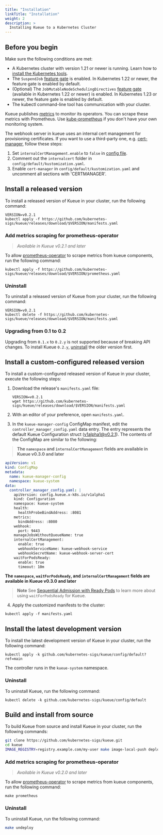 ```yaml
---
title: "Installation"
linkTitle: "Installation"
weight: 2
description: >
  Installing Kueue to a Kubernetes Cluster
---
```


## Before you begin

Make sure the following conditions are met:

- A Kubernetes cluster with version 1.21 or newer is running. Learn how to [install the Kubernetes tools](https://kubernetes.io/docs/tasks/tools/).
- The `SuspendJob` [feature gate][feature_gate] is enabled. In Kubernetes 1.22 or newer, the feature gate is enabled by default.
- (Optional) The `JobMutableNodeSchedulingDirectives` [feature gate][feature_gate] (available in Kubernetes 1.22 or newer) is enabled.
  In Kubernetes 1.23 or newer, the feature gate is enabled by default.
- The kubectl command-line tool has communication with your cluster.

Kueue publishes [metrics](/docs/reference/metrics) to monitor its operators.
You can scrape these metrics with Prometheus.
Use [kube-prometheus](https://github.com/prometheus-operator/kube-prometheus)
if you don't have your own monitoring system.

The webhook server in kueue uses an internal cert management for provisioning certificates. If you want to use
  a third-party one, e.g. [cert-manager](https://github.com/cert-manager/cert-manager), follow these steps:

  1. Set `internalCertManagement.enable` to `false` in [config file](#install-a-custom-configured-released-version).
  2. Comment out the `internalcert` folder in `config/default/kustomization.yaml`.
  3. Enable `cert-manager` in `config/default/kustomization.yaml` and uncomment all sections with 'CERTMANAGER'.

[feature_gate]: https://kubernetes.io/docs/reference/command-line-tools-reference/feature-gates/

## Install a released version

To install a released version of Kueue in your cluster, run the following command:

```shell
VERSION=v0.2.1
kubectl apply -f https://github.com/kubernetes-sigs/kueue/releases/download/$VERSION/manifests.yaml
```

### Add metrics scraping for prometheus-operator

> _Available in Kueue v0.2.1 and later_

To allow [prometheus-operator](https://github.com/prometheus-operator/prometheus-operator)
to scrape metrics from kueue components, run the following command:

```shell
kubectl apply -f https://github.com/kubernetes-sigs/kueue/releases/download/$VERSION/prometheus.yaml
```

### Uninstall

To uninstall a released version of Kueue from your cluster, run the following command:

```shell
VERSION=v0.2.1
kubectl delete -f https://github.com/kubernetes-sigs/kueue/releases/download/$VERSION/manifests.yaml
```

### Upgrading from 0.1 to 0.2

Upgrading from `0.1.x` to `0.2.y` is not supported because of breaking API
changes.
To install Kueue `0.2.y`, [uninstall](#uninstall) the older version first.

## Install a custom-configured released version

To install a custom-configured released version of Kueue in your cluster, execute the following steps:

1. Download the release's `manifests.yaml` file:

    ```shell
    VERSION=v0.2.1
    wget https://github.com/kubernetes-sigs/kueue/releases/download/$VERSION/manifests.yaml
    ```

2. With an editor of your preference, open `manifests.yaml`.
3. In the `kueue-manager-config` ConfigMap manifest, edit the
`controller_manager_config.yaml` data entry. The entry represents
the default Kueue Configuration
struct ([v1alpha1@v0.2.1](https://pkg.go.dev/sigs.k8s.io/kueue@v0.2.1/apis/config/v1alpha1#Configuration)).
The contents of the ConfigMap are similar to the following:

> __The `namespace` and `internalCertManagement` fields are available in Kueue v0.3.0 and later__

```yaml
apiVersion: v1
kind: ConfigMap
metadata:
  name: kueue-manager-config
  namespace: kueue-system
data:
  controller_manager_config.yaml: |
    apiVersion: config.kueue.x-k8s.io/v1alpha1
    kind: Configuration
    namespace: kueue-system
    health:
      healthProbeBindAddress: :8081
    metrics:
      bindAddress: :8080
    webhook:
      port: 9443
    manageJobsWithoutQueueName: true
    internalCertManagement:
      enable: true
      webhookServiceName: kueue-webhook-service
      webhookSecretName: kueue-webhook-server-cert
    waitForPodsReady:
      enable: true
      timeout: 10m
```

__The `namespace`, `waitForPodsReady`, and `internalCertManagement` fields are available in Kueue v0.3.0 and later__

> **Note**
> See [Sequential Admission with Ready Pods](/docs/tasks/setup_sequential_admission) to learn
more about using `waitForPodsReady` for Kueue.

4. Apply the customized manifests to the cluster:

```shell
kubectl apply -f manifests.yaml
```

## Install the latest development version

To install the latest development version of Kueue in your cluster, run the
following command:

```shell
kubectl apply -k github.com/kubernetes-sigs/kueue/config/default?ref=main
```

The controller runs in the `kueue-system` namespace.

### Uninstall

To uninstall Kueue, run the following command:

```shell
kubectl delete -k github.com/kubernetes-sigs/kueue/config/default
```

## Build and install from source

To build Kueue from source and install Kueue in your cluster, run the following
commands:

```sh
git clone https://github.com/kubernetes-sigs/kueue.git
cd kueue
IMAGE_REGISTRY=registry.example.com/my-user make image-local-push deploy
```

### Add metrics scraping for prometheus-operator

> _Available in Kueue v0.2.0 and later_

To allow [prometheus-operator](https://github.com/prometheus-operator/prometheus-operator)
to scrape metrics from kueue components, run the following command:

```shell
make prometheus
```

### Uninstall

To uninstall Kueue, run the following command:

```sh
make undeploy
```
